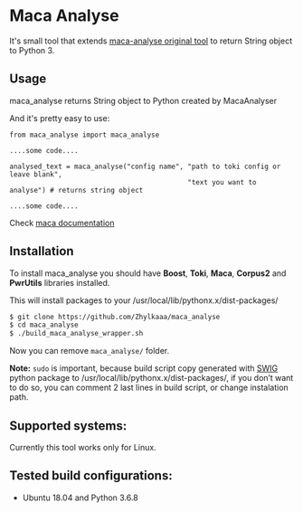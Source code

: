 # Maca Analyse 

It's small tool that extends [maca-analyse original tool](http://nlp.pwr.wroc.pl/maca.git) to return String object to Python 3. 

## Usage 

maca_analyse returns String object to Python created by MacaAnalyser

And it's pretty easy to use:

``` Python3
from maca_analyse import maca_analyse

....some code....

analysed_text = maca_analyse("config name", "path to toki config or leave blank", 
											"text you want to analyse") # returns string object

....some code....
```

Check [maca documentation](http://nlp.pwr.wroc.pl/redmine/projects/libpltagger/wiki)

## Installation

To install maca_analyse you should have **Boost**, **Toki**, **Maca**, **Corpus2** and **PwrUtils** libraries installed.

This will install packages to your /usr/local/lib/pythonx.x/dist-packages/

``` bash
$ git clone https://github.com/Zhylkaaa/maca_analyse
$ cd maca_analyse
$ ./build_maca_analyse_wrapper.sh
```

Now you can remove `maca_analyse/` folder.

**Note:**
`sudo` is important, because build script copy generated with [SWIG](http://www.swig.org) python package to /usr/local/lib/pythonx.x/dist-packages/, if you don’t want to do so, you can comment 2 last lines in build script, or change instalation path.

## Supported systems:

Currently this tool works only for Linux. 

## Tested build configurations:

- Ubuntu 18.04 and Python 3.6.8

